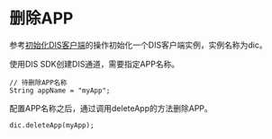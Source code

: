 # 删除APP<a name="dgc_06_0068"></a>

参考[初始化DIS客户端](初始化DIS客户端.md#dgc_06_0050)的操作初始化一个DIS客户端实例，实例名称为dic。

使用DIS SDK创建DIS通道，需要指定APP名称。

```
// 待删除APP名称 
String appName = "myApp"; 
```

配置APP名称之后，通过调用deleteApp的方法删除APP。

```
dic.deleteApp(myApp);
```

